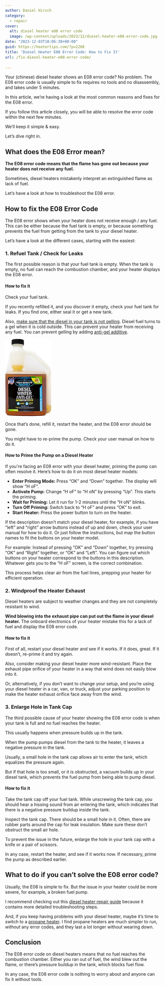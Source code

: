 ```yaml
---
author: Daniel Hirsch
category:
  - repair
cover:
  alt: diesel heater e08 error code
  image: /wp-content/uploads/2023/12/diesel-heater-e08-error-code.jpg
date: "2023-12-03T10:06:30+00:00"
guid: https://heatertips.com/?p=2268
title: 'Diesel Heater E08 Error Code: How to Fix It'
url: /fix-diesel-heater-e08-error-code/

---
```

Your (chinese) diesel heater shows an E08 error code? No problem. The E08 error code is usually simple to fix requires no tools and no disassembly, and takes under 5 minutes.

In this article, we’re having a look at the most common reasons and fixes for the E08 error.

If you follow this article closely, you will be able to resolve the error code within the next few minutes.

We’ll keep it simple & easy.

Let’s dive right in.

## What does the E08 Error mean?

**The E08 error code means that the flame has gone out because your heater does not receive any fuel.**

Sometimes, diesel heaters mistakenly interpret an extinguished flame as lack of fuel.

Let’s have a look at how to troubleshoot the E08 error.

## How to fix the E08 Error Code

The E08 error shows when your heater does not receive enough / any fuel. This can be either because the fuel tank is empty, or because something prevents the fuel from getting from the tank to your diesel heater.

Let’s have a look at the different cases, starting with the easiest:

### 1\. Refuel Tank / Check for Leaks

The first possible reason is that your fuel tank is empty. When the tank is empty, no fuel can reach the combustion chamber, and your heater displays the E08 error.

#### How to fix it

Check your fuel tank.

If you recently refilled it, and you discover it empty, check your fuel tank for leaks. If you find one, either seal it or get a new tank.

Also, [make sure that the diesel in your tank is not gelling](/diesel-heater-not-getting-hot/). Diesel fuel turns to a gel when it is cold outside. This can prevent your heater from receiving any fuel. You can prevent gelling by adding [anti-gel additive](https://www.amazon.com/Hot-Shots-Secret-Anti-Gel-Squeeze/dp/B0189J5Y40?crid=31S7C1NYXBU4F&keywords=diesel%2Banti%2Bgel%2Bfuel%2Badditive&qid=1701597040&sprefix=diesel%2Banti%2Bgel%2Caps%2C194&sr=8-1-spons&sp_csd=d2lkZ2V0TmFtZT1zcF9hdGY&th=1&linkCode=ll1&tag=heatertips-20&linkId=91fc7557355e9fcd13b8658218c959fa&language=en_US&ref_=as_li_ss_tl).

[![diesel winter anti-gel additive hot shots](/wp-content/uploads/2023/12/diesel-winter-anti-gel-additive-hot-shots.jpg)](https://www.amazon.com/Hot-Shots-Secret-Anti-Gel-Squeeze/dp/B0189J5Y40?crid=31S7C1NYXBU4F&keywords=diesel%2Banti%2Bgel%2Bfuel%2Badditive&qid=1701597040&sprefix=diesel%2Banti%2Bgel%2Caps%2C194&sr=8-1-spons&sp_csd=d2lkZ2V0TmFtZT1zcF9hdGY&th=1&linkCode=ll1&tag=heatertips-20&linkId=91fc7557355e9fcd13b8658218c959fa&language=en_US&ref_=as_li_ss_tl)

Once that’s done, refill it, restart the heater, and the E08 error should be gone.

You might have to re-prime the pump. Check your user manual on how to do it.

#### How to Prime the Pump on a Diesel Heater

If you're facing an E08 error with your diesel heater, priming the pump can often resolve it. Here’s how to do it on most diesel heater models:

- **Enter Priming Mode:** Press “OK” and “Down” together. The display will show “H oF”.
- **Activate Pump:** Change “H oF” to “H oN” by pressing “Up”. This starts the priming.
- **Wait for Priming:** Let it run for 1-2 minutes until the “H oN” blinks.
- **Turn Off Priming:** Switch back to “H oF” and press “OK” to exit.
- **Start Heater:** Press the power button to turn on the heater.

If the description doesn’t match your diesel heater, for example, if you have “left” and “right” arrow buttons instead of up and down, check your user manual for how to do it. Or just follow the instructions, but map the button names to fit the buttons on your heater model.

For example: Instead of pressing “OK” and “Down” together, try pressing “OK” and “Right” together, or “OK” and “Left”. You can figure out which buttons on your heater correspond to the buttons in this description. Whatever gets you to the “H oF” screen, is the correct combination.

This process helps clear air from the fuel lines, prepping your heater for efficient operation.

### 2\. Windproof the Heater Exhaust

Diesel heaters are subject to weather changes and they are not completely resistant to wind.

**Wind blowing into the exhaust pipe can put out the flame in your diesel heater.** The onboard electronics of your heater mistake this for a lack of fuel and display the E08 error code.

#### How to fix it

First of all, restart your diesel heater and see if it works. If it does, great. If it doesn’t, re-prime it and try again.

Also, consider making your diesel heater more wind-resistant. Place the exhaust pipe orifice of your heater in a way that wind does not easily blow into it.

Or, alternatively, if you don’t want to change your setup, and you’re using your diesel heater in a car, van, or truck, adjust your parking position to make the heater exhaust orifice face away from the wind.

### 3\. Enlarge Hole in Tank Cap

The third possible cause of your heater showing the E08 error code is when your tank is full and no fuel reaches the heater.

This usually happens when pressure builds up in the tank.

When the pump pumps diesel from the tank to the heater, it leaves a negative pressure in the tank.

Usually, a small hole in the tank cap allows air to enter the tank, which equalizes the pressure again.

But if that hole is too small, or it is obstructed, a vacuum builds up in your diesel tank, which prevents the fuel pump from being able to pump diesel.

#### How to fix it

Take the tank cap off your fuel tank. While unscrewing the tank cap, you should hear a hissing sound from air entering the tank, which indicates that there is a negative pressure buildup inside the tank.

Inspect the tank cap. There should be a small hole in it. Often, there are rubber parts around the cap for leak insulation. Make sure these don’t obstruct the small air hole.

To prevent the issue in the future, enlarge the hole in your tank cap with a knife or a pair of scissors.

In any case, restart the heater, and see if it works now. If necessary, prime the pump as described earlier.

## What to do if you can’t solve the E08 error code?

Usually, the E08 is simple to fix. But the issue in your heater could be more severe, for example, a broken fuel pump.

I recommend checking out this [diesel heater repair guide](/diesel-heater-not-getting-hot/) because it contains more detailed troubleshooting steps.

And, if you keep having problems with your diesel heater, maybe it’s time to switch to a [propane heater](/diesel-vs-propane-heater/). I find propane heaters are much simpler to run, _without_ any error codes, and they last a lot longer without wearing down.

## Conclusion

The E08 error code on diesel heaters means that no fuel reaches the combustion chamber. Either you ran out of fuel, the wind blew out the flame, or there’s pressure buildup in the tank, which blocks fuel flow.

In any case, the E08 error code is nothing to worry about and anyone can fix it without tools.
